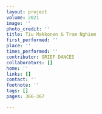 ```yaml
---
layout: project
volume: 2021
image: ''
photo_credit: ''
title: Tiu Makkonen & Tram Nghiem
first_performed: ''
place: ''
times_performed: ''
contributor: GRIEF DANCES
collaborators: []
home: ''
links: []
contact: ''
footnote: ''
tags: []
pages: 366-367

---
```




